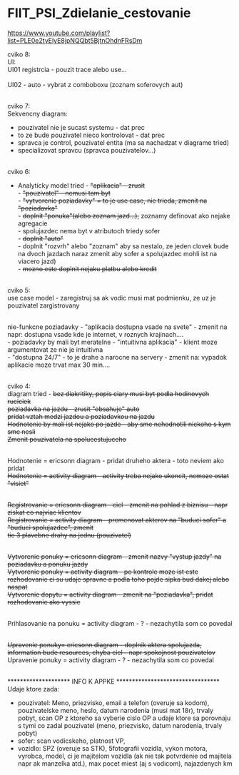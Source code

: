 # FIIT_PSI_Zdielanie_cestovanie

https://www.youtube.com/playlist?list=PLE0e2tyElyE8jpNQQbt5BjtnOhdnFRsDm

cviko 8: <br /> 
UI: <br /> 
UI01 registrcia - pouzit trace alebo use... <br />  
UI02 - auto - vybrat z comboboxu (zoznam soferovych aut) <br /> <br /> 

cviko 7: <br /> 
Sekvencny diagram: <br /> 
- pouzivatel nie je sucast systemu - dat prec <br />
- to ze bude pouzivatel nieco kontrolovat - dat prec <br />
- spravca je control, pouzivatel entita (ma sa nachadzat v diagrame tried) <br />
- specializovat spravcu (spravca pouzivatelov...) <br /><br /> 

cviko 6: <br />

- Analyticky model tried - ~~"aplikacia" - zrusit~~ <br />
			- ~~"pouzivatel" - nemusi tam byt~~ <br />
			- ~~"vytvorenie poziadavky" = to je use case, nie trieda, zmenit na "poziadavka"~~ <br />
			- ~~doplnit "ponuka"(alebo zoznam jazd...),~~ zoznamy definovat ako nejake agregacie <br />
			- spolujazdec nema byt v atributoch triedy sofer <br />
			- ~~doplnit "auto"~~  <br />
			- doplnit "rozvrh" alebo "zoznam" aby sa nestalo, ze jeden clovek bude na dvoch jazdach naraz 
			zmenit aby sofer a spolujazdec mohli ist na viacero jazd) <br />
			- ~~mozno este doplnit nejaku platbu alebo kredit~~ <br /> <br />




cviko 5: <br />
use case model - zaregistruj sa ak vodic musi mat podmienku, ze uz je pouzivatel zargistrovany <br /><br />
		

nie-funkcne poziadavky - "aplikacia dostupna vsade na svete" - zmenit na napr: dostupna vsade kde je internet, v roznych krajinach.... <br />
			- poziadavky by mali byt meratelne - "intuitivna aplikacia" - klient moze argumentovat ze nie je intuitivna <br />
			- "dostupna 24/7" - to je drahe a narocne na servery - zmenit na: vypadok aplikacie moze trvat max 30 min.... <br /><br />


cviko 4: <br />
diagram tried - ~~bez diakritiky, popis ciary musi byt podla hodinovych ruciciek~~	<br />
		~~poziadavka na jazdu - zrusit "obsahuje" auto~~	<br />
		~~pridat vztah medzi jazdou a poziadavkou na jazdu~~ 	<br />
		~~Hodnotenie by mali ist nejako po jazde - aby sme nehodnotili niekoho s kym sme nesli~~ <br />
		~~Zmenit pouzivatela na spolucestujuceho~~	<br /> <br />   		
				
Hodnotenie = ericsonn diagram - pridat druheho aktera	- toto neviem ako pridat <br />
~~Hodnotenie = activity diagram - activity treba nejako ukoncit, nemoze ostat "visiet" <br /> <br />~~
				

~~Registrovanie = ericsonn diagram - ciel - zmenit na pohlad z biznisu - napr ziskat co najviac klientov <br />~~
~~Registrovanie = activity diagram - premenovat akterov na "buduci sofer" a "buduci spolujazdec", zmenit <br />
					tie 3 plavebne drahy na jednu (pouzivatel)<br /><br />~~

~~Vytvorenie ponuky = ericsonn diagram - zmenit nazvy "vystup jazdy" na poziadavku a ponuku jazdy <br />~~
~~Vytvorenie ponuky = activity diagram - po kontrole moze ist este rozhodovanie ci su udaje spravne a podla toho pojde sipka bud dakej alebo naspat <br />~~
~~Vytvorenie dopytu = activity diagram - zmenit na "poziadavka", pridat rozhodovanie ako vyssie <br /><br />~~

Prihlasovanie na ponuku = activity diagram - ? - nezachytila som co povedal <br /><br />

~~Upravenie ponuky= ericsonn diagram - doplnik aktera spolujazda, information bude resources, chyba ciel - napr spokojnost pouzivatelov <br />~~
Upravenie ponuky = activity diagram - ? - nezachytila som co povedal <br /><br />

******************** INFO K APPKE *********************************
Udaje ktore zada:
- pouzivatel: Meno, priezvisko, email a telefon (overuje sa kodom), pouzivatelske meno, heslo, datum narodenia (musi mat 18r), trvaly pobyt, scan OP z ktoreho sa vyberie cislo OP a udaje ktore sa porovnaju s tymi co zadal pouzivatel (meno, priezvisko, datum narodenia, trvaly pobyt)
- sofer: scan vodicskeho, platnost VP, 
- vozidlo: SPZ (overuje sa STK), 5fotografii vozidla, vykon motora, vyrobca, model, ci je majitelom vozidla (ak nie tak potvrdenie od majitela napr ak manzelka atd.), max pocet miest (aj s vodicom), najazdenych km
